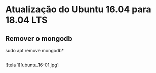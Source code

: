 # Atualização do Ubuntu 16.04 para 18.04 LTS

## Remover o mongodb

sudo apt remove mongodb*

## 

![tela 1][ubuntu_16-01.jpg]

